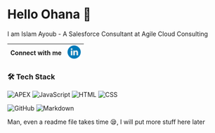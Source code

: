 # Hello Ohana 👋

I am Islam Ayoub - A Salesforce Consultant at Agile Cloud Consulting


| Connect with me | <a href="https://www.linkedin.com/in/salesforce-flow-specialist-islam"><img width="30px" src="./Images-icons/linkedin-icon.png"/></a> | 
|-----------------|---------------------------------------------------------------------------------------------------------------------------------------|


### 🛠 Tech Stack
![APEX](https://img.shields.io/badge/-APEX-05122A?style=flat)
![JavaScript](https://img.shields.io/badge/-JavaScript-05122A?style=flat&logo=javascript)
![HTML](https://img.shields.io/badge/-HTML-05122A?style=flat&logo=HTML5)
![CSS](https://img.shields.io/badge/-CSS-05122A?style=flat&logo=CSS3&logoColor=1572B6)


![GitHub](https://img.shields.io/badge/-GitHub-05122A?style=flat&logo=github)
![Markdown](https://img.shields.io/badge/-Markdown-05122A?style=flat&logo=markdown)



Man, even a readme file takes time 😪, I will put more stuff here later  
